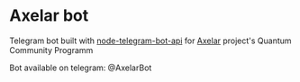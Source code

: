 <h1>Axelar bot</h1>
Telegram bot built with <a href="https://github.com/yagop/node-telegram-bot-api">node-telegram-bot-api</a> for 
<a href="https://axelar.network">Axelar</a> project's Quantum Community Programm

Bot available on telegram: @AxelarBot
